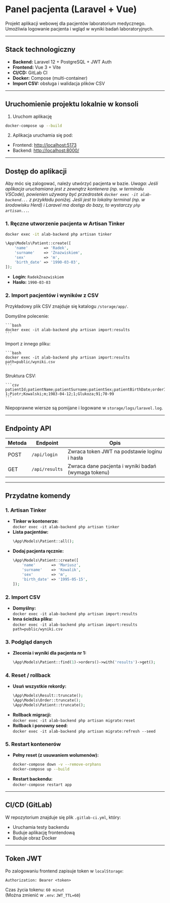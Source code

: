 # Panel pacjenta (Laravel + Vue)

Projekt aplikacji webowej dla pacjentów laboratorium medycznego.  
Umożliwia logowanie pacjenta i wgląd w wyniki badań laboratoryjnych.

---

## Stack technologiczny

-   **Backend:** Laravel 12 + PostgreSQL + JWT Auth
-   **Frontend:** Vue 3 + Vite
-   **CI/CD:** GitLab CI
-   **Docker:** Compose (multi-container)
-   **Import CSV:** obsługa i walidacja plików CSV

---

## Uruchomienie projektu lokalnie w konsoli

1. Uruchom aplikację

```bash
docker-compose up --build
```

2. Aplikacja uruchamia się pod:

-   Frontend: [http://localhost:5173](http://localhost:5173)
-   Backend: [http://localhost:8000/](http://localhost:8000/)

---

## Dostęp do aplikacji

Aby móc się zalogować, należy utwórzyć pacjenta w bazie.
_Uwaga: Jeśli aplikacja uruchamiana jest z zewnątrz kontenera (np. w terminalu VSCode), powienien używany być przedrostek `docker exec -it alab-backend...` z przykładu poniżej. Jeśli jest to lokalny terminal (np. w środowisku Herd) i Laravel ma dostęp do bazy, to wystarczy `php artisan...`._

### 1. Ręczne utworzenie pacjenta w Artisan Tinker

```bash
docker exec -it alab-backend php artisan tinker
```

```php
\App\Models\Patient::create([
    'name'       => 'Radek',
    'surname'    => 'Znazwiskiem',
    'sex'        => 'm',
    'birth_date' => '1990-03-03',
]);
```

-   **Login:** `RadekZnazwiskiem`
-   **Hasło:** `1990-03-03`

### 2. Import pacjentów i wyników z CSV

Przykładowy plik CSV znajduje się katalogu `/storage/app/`.

Domyślne polecenie:

    ```bash
    docker exec -it alab-backend php artisan import:results
    ```

Import z innego pliku:

    ```bash
    docker exec -it alab-backend php artisan import:results path=public/wyniki.csv
    ```

Struktura CSV:

    ```csv
    patientId;patientName;patientSurname;patientSex;patientBirthDate;orderId;testName;testValue;testReference
    1;Piotr;Kowalski;m;1983-04-12;1;Glukoza;91;70-99
    ```

Niepoprawne wiersze są pomijane i logowane w `storage/logs/laravel.log`.

---

## Endpointy API

| Metoda | Endpoint       | Opis                                                |
| ------ | -------------- | --------------------------------------------------- |
| POST   | `/api/login`   | Zwraca token JWT na podstawie loginu i hasła        |
| GET    | `/api/results` | Zwraca dane pacjenta i wyniki badań (wymaga tokenu) |

---

## Przydatne komendy

### 1. Artisan Tinker

-   **Tinker w kontenerze:**  
    `docker exec -it alab-backend php artisan tinker`
-   **Lista pacjentów:**
    ```php
    \App\Models\Patient::all();
    ```
-   **Dodaj pacjenta ręcznie:**
    ```php
    \App\Models\Patient::create([
        'name'       => 'Mariusz',
        'surname'    => 'Kowalik',
        'sex'        => 'm',
        'birth_date' => '1995-05-15',
    ]);
    ```

### 2. Import CSV

-   **Domyślny:**  
    `docker exec -it alab-backend php artisan import:results`
-   **Inna ścieżka pliku:**  
    `docker exec -it alab-backend php artisan import:results path=public/wyniki.csv`

### 3. Podgląd danych

-   **Zlecenia i wyniki dla pacjenta nr 1:**
    ```php
    \App\Models\Patient::find(1)->orders()->with('results')->get();
    ```

### 4. Reset / rollback

-   **Usuń wszystkie rekordy:**
    ```php
    \App\Models\Result::truncate();
    \App\Models\Order::truncate();
    \App\Models\Patient::truncate();
    ```
-   **Rollback migracji:**  
    `docker exec -it alab-backend php artisan migrate:reset`
-   **Rollback i ponowny seed:**  
    `docker exec -it alab-backend php artisan migrate:refresh --seed`

### 5. Restart kontenerów

-   **Pełny reset (z usuwaniem wolumenów):**
    ```bash
    docker-compose down -v --remove-orphans
    docker-compose up --build
    ```
-   **Restart backendu:**  
    `docker-compose restart app`

---

## CI/CD (GitLab)

W repozytorium znajduje się plik `.gitlab-ci.yml`, który:

-   Uruchamia testy backendu
-   Buduje aplikację frontendową
-   Buduje obraz Docker

---

## Token JWT

Po zalogowaniu frontend zapisuje token w `localStorage`:

```
Authorization: Bearer <token>
```

Czas życia tokenu: `60 minut`  
(Można zmienić w `.env`: `JWT_TTL=60`)
